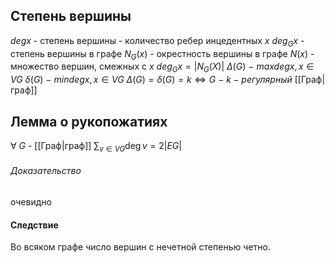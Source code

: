## Степень вершины
$deg x$ - степень вершины - количество ребер инцедентных $x$
$deg_G x$ - степень вершины в графе
$N_G(x)$ - окрестность вершины в графе
$N(x)$ - множество вершин, смежных с $x$
$deg_G x = |N_G(X)|$
$\Delta(G)\ -\ max deg x, x \in VG$ 
$\delta(G)\ -\ min deg x, x \in VG$
$\Delta(G) = \delta(G) = k \iff G\ -\ k-регулярный$ [[Граф|граф]]

## Лемма о рукопожатиях
$\forall\ G$ - [[Граф|граф]]   $\sum_{v\in VG} \deg v = 2|EG|$
###### Доказательство 
очевидно
#### Следствие 
Во всяком графе число вершин с нечетной степенью четно.